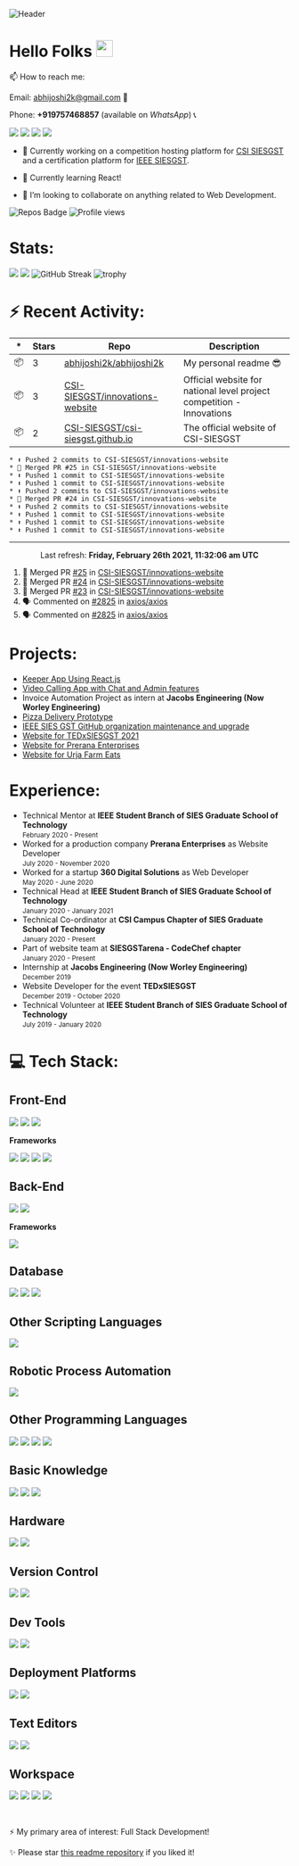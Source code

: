 ![Header](https://raw.githubusercontent.com/abhijoshi2k/abhijoshi2k/master/header.png 'Header')

# Hello Folks <img src="https://raw.githubusercontent.com/MartinHeinz/MartinHeinz/master/wave.gif" width="30px">

<p>

📫 How to reach me:<br>

Email: abhijoshi2k@gmail.com &#x1F4E7;<br>

Phone: <b>+919757468857</b> (available on <i>WhatsApp</i>) &#x1F4DE;

</p>

<a href="https://wa.me/919757468857"><img src="https://img.shields.io/badge/WhatsApp-25D366?style=for-the-badge&logo=whatsapp&logoColor=white"></a> <a href="https://instagram.com/abhi.joshi2k/"><img src="https://img.shields.io/badge/Instagram-E4405F?style=for-the-badge&logo=instagram&logoColor=white"></a> <a href="https://github.com/abhijoshi2k/"><img src="https://img.shields.io/badge/GitHub-100000?style=for-the-badge&logo=github&logoColor=white"></a> <a href="mailto:abhijoshi2k@gmail.com"><img src="https://img.shields.io/badge/Gmail-D14836?style=for-the-badge&logo=gmail&logoColor=white"></a>

-   🔭 Currently working on a competition hosting platform for <a href="https://github.com/CSI-SIESGST">CSI SIESGST</a> and a certification platform for <a href="https://github.com/ieeesiesgst">IEEE SIESGST</a>.

-   🌱 Currently learning React!

-   👯 I’m looking to collaborate on anything related to Web Development.

![Repos Badge](https://badges.pufler.dev/repos/abhijoshi2k) ![Profile views](https://gpvc.arturio.dev/abhijoshi2k)

<h1><b>Stats:</b></h1>

![](https://raw.githubusercontent.com/abhijoshi2k/abhijoshi2k/master/profile-summary-card-output/nord_dark/0-profile-details.svg) ![](https://raw.githubusercontent.com/abhijoshi2k/abhijoshi2k/master/profile-summary-card-output/nord_dark/3-stats.svg) ![GitHub Streak](https://github-readme-streak-stats.herokuapp.com/?user=abhijoshi2k&theme=algolia) ![trophy](https://github-profile-trophy.vercel.app/?username=abhijoshi2k&theme=darkhub)

<h1><b>⚡ Recent Activity:</b></h1>

|*|Stars|Repo|Description|
|---|---|---|---|
| 📦 | 3 | [abhijoshi2k/abhijoshi2k](https://github.com/abhijoshi2k/abhijoshi2k) | My personal readme 😎 |
| 📦 | 3 | [CSI-SIESGST/innovations-website](https://github.com/CSI-SIESGST/innovations-website) | Official website for national level project competition - Innovations  |
| 📦 | 2 | [CSI-SIESGST/csi-siesgst.github.io](https://github.com/CSI-SIESGST/csi-siesgst.github.io) | The official website of CSI-SIESGST |

```
* ⬆️ Pushed 2 commits to CSI-SIESGST/innovations-website
* 🎉 Merged PR #25 in CSI-SIESGST/innovations-website
* ⬆️ Pushed 1 commit to CSI-SIESGST/innovations-website
* ⬆️ Pushed 1 commit to CSI-SIESGST/innovations-website
* ⬆️ Pushed 2 commits to CSI-SIESGST/innovations-website
* 🎉 Merged PR #24 in CSI-SIESGST/innovations-website
* ⬆️ Pushed 2 commits to CSI-SIESGST/innovations-website
* ⬆️ Pushed 1 commit to CSI-SIESGST/innovations-website
* ⬆️ Pushed 1 commit to CSI-SIESGST/innovations-website
* ⬆️ Pushed 1 commit to CSI-SIESGST/innovations-website
```

---

<p align="center">Last refresh: <b>Friday, February 26th 2021, 11:32:06 am UTC</b>

<!--START_SECTION:activity-->
1. 🎉 Merged PR [#25](https://github.com/CSI-SIESGST/innovations-website/pull/25) in [CSI-SIESGST/innovations-website](https://github.com/CSI-SIESGST/innovations-website)
2. 🎉 Merged PR [#24](https://github.com/CSI-SIESGST/innovations-website/pull/24) in [CSI-SIESGST/innovations-website](https://github.com/CSI-SIESGST/innovations-website)
3. 🎉 Merged PR [#23](https://github.com/CSI-SIESGST/innovations-website/pull/23) in [CSI-SIESGST/innovations-website](https://github.com/CSI-SIESGST/innovations-website)
4. 🗣 Commented on [#2825](https://github.com/axios/axios/issues/2825) in [axios/axios](https://github.com/axios/axios)
5. 🗣 Commented on [#2825](https://github.com/axios/axios/issues/2825) in [axios/axios](https://github.com/axios/axios)
<!--END_SECTION:activity-->

<h1><b>Projects:</b></h1>

<ul>

<li><a  href="https://github.com/abhijoshi2k/keeper-app-react">Keeper App Using React.js</a></li>

<li><a  href="https://github.com/abhijoshi2k/video-calling-web-app-node.js">Video Calling App with Chat and Admin features</a></li>

<li>Invoice Automation Project as intern at <b>Jacobs Engineering (Now Worley Engineering)</b></li>

<li><a  href="https://github.com/abhijoshi2k/pizza-delivery">Pizza Delivery Prototype</a></li>

<li><a  href="https://github.com/ieeesiesgst">IEEE SIES GST GitHub organization maintenance and upgrade</a></li>

<li><a  href="https://github.com/TEDxSIESGST/website">Website for TEDxSIESGST 2021</a></li>

<li><a  href="https://github.com/Prerana-Enterprises/website">Website for Prerana Enterprises</a></li>

<li><a  href="https://github.com/abhijoshi2k/urja_farms">Website for Urja Farm Eats</a></li>

</ul>

<h1><b>Experience:</b><br></h1>

<ul>

<li>Technical Mentor at <b>IEEE Student Branch of SIES Graduate School of Technology</b><br><small>February 2020 - Present</small></li>

<li>Worked for a production company <b>Prerana Enterprises</b> as Website Developer<br><small>July 2020 - November 2020</small></li>

<li>Worked for a startup <b>360 Digital Solutions</b> as Web Developer<br><small>May 2020 - June 2020</small></li>

<li>Technical Head at <b>IEEE Student Branch of SIES Graduate School of Technology</b><br><small>January 2020 - January 2021</small></li>

<li>Technical Co-ordinator at <b>CSI Campus Chapter of SIES Graduate School of Technology</b><br><small>January 2020 - Present</small></li>

<li>Part of website team at <b>SIESGSTarena - CodeChef chapter</b><br><small>January 2020 - Present</small></li>

<li>Internship at <b>Jacobs Engineering (Now Worley Engineering)</b><br><small>December 2019</small></li>

<li>Website Developer for the event <b>TEDxSIESGST</b><br><small>December 2019 - October 2020</small></li>

<li>Technical Volunteer at <b>IEEE Student Branch of SIES Graduate School of Technology</b><br><small>July 2019 - January 2020</small></li>

</ul>

<h1>&#x1F4BB;  <b>Tech Stack:</b><br></h1>

<!-- Taken from https://github.com/alexandresanlim/Badges4-README.md-Profile -->

<h2><b>Front-End</b></h2>

<img  src="https://img.shields.io/badge/HTML5-E34F26?style=for-the-badge&logo=html5&logoColor=white"> <img  src="https://img.shields.io/badge/CSS3-1572B6?style=for-the-badge&logo=css3&logoColor=white"> <img  src="https://img.shields.io/badge/JavaScript-F7DF1E?style=for-the-badge&logo=javascript&logoColor=black">

<p><b>Frameworks</b></p>

<img  src="https://img.shields.io/badge/Bootstrap-563D7C?style=for-the-badge&logo=bootstrap&logoColor=white"> <img  src="https://img.shields.io/badge/jQuery-0769AD?style=for-the-badge&logo=jquery&logoColor=white"> <img  src="https://img.shields.io/badge/React-20232A?style=for-the-badge&logo=react&logoColor=61DAFB"> <img  src="https://img.shields.io/badge/Material--UI-0081CB?style=for-the-badge&logo=material-ui&logoColor=white">

<h2><b>Back-End</b></h2>

<img  src="https://img.shields.io/badge/Node.js-43853D?style=for-the-badge&logo=node.js&logoColor=white"> <img  src="https://img.shields.io/badge/PHP-777BB4?style=for-the-badge&logo=php&logoColor=white">

<p><b>Frameworks</b></p>

<img  src="https://img.shields.io/badge/Express.js-404D59?style=for-the-badge">

<h2><b>Database</b></h2>

<img  src="https://img.shields.io/badge/MongoDB-4EA94B?style=for-the-badge&logo=mongodb&logoColor=white"> <img  src="https://img.shields.io/badge/MySQL-00000F?style=for-the-badge&logo=mysql&logoColor=white"> <img  src="https://img.shields.io/badge/PostgreSQL-316192?style=for-the-badge&logo=postgresql&logoColor=white">

<h2><b>Other Scripting Languages</b></h2>

<img  src="https://img.shields.io/badge/Google_Apps_Script-4285F4?style=for-the-badge&logo=Google&logoColor=white">

<h2><b>Robotic Process Automation</b></h2>

<img  src="https://img.shields.io/badge/UiPath-0066ff?style=for-the-badge">

<h2><b>Other Programming Languages</b></h2>

<img  src="https://img.shields.io/badge/C-00599C?style=for-the-badge&logo=c&logoColor=white"> <img  src="https://img.shields.io/badge/C%2B%2B-00596C?style=for-the-badge&logo=c%2B%2B&logoColor=white"> <img  src="https://img.shields.io/badge/Python-14354C?style=for-the-badge&logo=python&logoColor=white"> <img  src="https://img.shields.io/badge/Java-ED8B00?style=for-the-badge&logo=java&logoColor=white">

<h2><b>Basic Knowledge</b></h2>

<img  src="https://img.shields.io/badge/SEO-458CF5?style=for-the-badge&logo=google-search-console&logoColor=white"> <img  src="https://img.shields.io/badge/AutoCAD-BA2327?style=for-the-badge&logo=autodesk&logoColor=white"> <img  src="https://img.shields.io/badge/Microsoft_Office-D83B01?style=for-the-badge&logo=microsoft-office&logoColor=white">

<h2><b>Hardware</b></h2>

<img  src="https://img.shields.io/badge/MicroController-8085-55aa00?style=for-the-badge"> <img  src="https://img.shields.io/badge/MicroProcessor-8086-55aa00?style=for-the-badge">

<h2><b>Version Control</b></h2>

<img  src="https://img.shields.io/badge/Git-F05032?style=for-the-badge&logo=Git&logoColor=white"> <img  src="https://img.shields.io/badge/GitHub-100000?style=for-the-badge&logo=github&logoColor=white">

<h2><b>Dev Tools</b></h2>

<img  src="https://img.shields.io/badge/FireFox-FF7139?style=for-the-badge&logo=firefox-browser&logoColor=white"> <img  src="https://img.shields.io/badge/Google Chrome-4285F4?style=for-the-badge&logo=google-chrome&logoColor=white">

<h2><b>Deployment Platforms</b></h2>

<img  src="https://img.shields.io/badge/Heroku-430098?style=for-the-badge&logo=heroku&logoColor=white"> <img  src="https://img.shields.io/badge/Netlify-00C7B7?style=for-the-badge&logo=netlify&logoColor=white">

<h2><b>Text Editors</b></h2>

<img  src="https://img.shields.io/badge/Visual Studio Code-007ACC?style=for-the-badge&logo=visual-studio-code&logoColor=white"> <img  src="https://img.shields.io/badge/Sublime Text 3-FF9800?style=for-the-badge&logo=sublime-text&logoColor=white">

<h2><b>Workspace</b></h2>

<img  src="https://img.shields.io/badge/Windows-LENOVO_ideapad_330-0078D6?style=for-the-badge&logo=windows&logoColor=white"> <img  src="https://img.shields.io/badge/Ubuntu-LENOVO_ideapad_330-0078D6?style=for-the-badge&logo=ubuntu&logoColor=white"> <img  src="https://img.shields.io/badge/Intel-Core_i5_8th-0071C5?style=for-the-badge&logo=intel&logoColor=white"> <img  src="https://img.shields.io/badge/AMD-RADEON_530-ED1C24?style=for-the-badge&logo=amd&logoColor=white">

<br>

<p>⚡ My primary area of interest: Full Stack Development!</p>

<p>✨ Please star <a href="https://github.com/abhijoshi2k/abhijoshi2k">this readme repository</a> if you liked it!</p>

<!--

**abhijoshi2k/abhijoshi2k** is a ✨ _special_ ✨ repository because its `README.md` (this file) appears on your GitHub profile.



Here are some ideas to get you started:



- 🔭 I’m currently working on ...

- 🌱 I’m currently learning ...

- 👯 I’m looking to collaborate on ...

- 🤔 I’m looking for help with ...

- 💬 Ask me about ...

- 📫 How to reach me: ...

- 😄 Pronouns: ...

- ⚡ Fun fact: ...

-->
